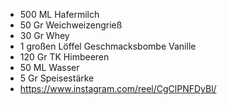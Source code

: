 - 500 ML Hafermilch
- 50 Gr Weichweizengrieß
- 30 Gr Whey
- 1 großen Löffel Geschmacksbombe Vanille
- 120 Gr TK Himbeeren
- 50 ML Wasser
- 5 Gr Speisestärke
- https://www.instagram.com/reel/CgClPNFDyBl/
